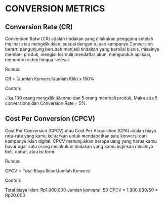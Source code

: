 # CONVERSION METRICS

## Conversion Rate (CR)

Conversion Ratw (CR) adalah tindakan yang dilakukan pengguna setelah melihat atau mengklik iklan, sesuai dengan tujuan kampanye.Conversion berarti pengunjung berubah menjadi tindakan yang bernilai bisnis, misalnya membeli produk, mengisi formulir,mendaftar akun, mengunduh aplikasi, menonton video hingga selesai.

Rumus:

CR = (Jumlah Konversi/Jumlah Klik) x 100%

Contoh:

Jika 100 orang mengklik iklanmu dan 5 orang membeli produk, Maka ada 5 conversions dan Conversion Rate = 5%.

## Cost Per Conversion (CPCV)

Cost Per Conversion (CPCV) atau Cost Per Acquisition (CPA) adalah biaya rata-rata yang kamu keluarkan untuk mendapatkan satu konversi dari kampanye iklan digital. CPCV menunjukkan berapa uang yang harus kamu bayar agar satu orang melakukan tindakan yang kamu inginkan misalnya beli, daftar, atau isi form.

Rumus:

CPCV = Total Biaya Iklan/Jumlah Konversi 

Contoh:

Total biaya iklan: Rp1.000.000
Jumlah konversi: 50
CPCV = 1.000.000/50 = Rp20.000